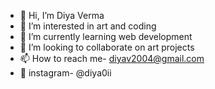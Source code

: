 - 👋 Hi, I’m Diya Verma
- 👀 I’m interested in art and coding
- 🌱 I’m currently learning web development
- 💞️ I’m looking to collaborate on art projects
- 📫 How to reach me- diyav2004@gmail.com
- 👋 instagram- @diya0ii

<!---
imperfectcomic/imperfectcomic is a ✨ special ✨ repository because its `README.md` (this file) appears on your GitHub profile.
You can click the Preview link to take a look at your changes.
--->
